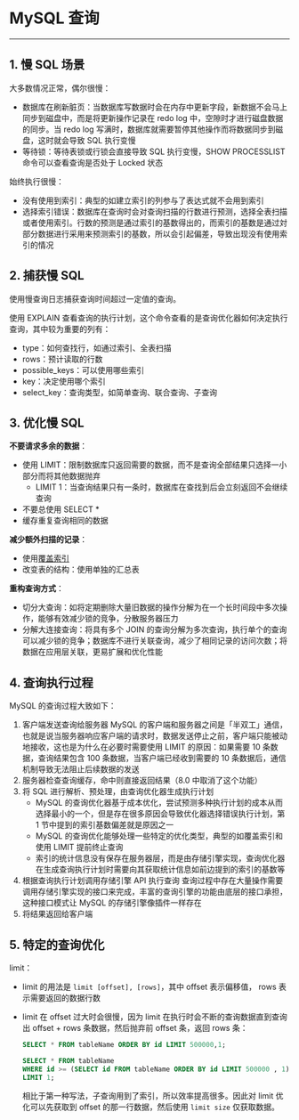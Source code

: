 # MySQL 查询

---

## 1. 慢 SQL 场景

大多数情况正常，偶尔很慢：

* 数据库在刷新脏页：当数据库写数据时会在内存中更新字段，新数据不会马上同步到磁盘中，而是将更新操作记录在 redo log 中，空隙时才进行磁盘数据的同步。当 redo log 写满时，数据库就需要暂停其他操作而将数据同步到磁盘，这时就会导致 SQL 执行变慢
* 等待锁：等待表锁或行锁会直接导致 SQL 执行变慢，SHOW PROCESSLIST 命令可以查看查询是否处于 Locked 状态

始终执行很慢：

* 没有使用到索引：典型的如建立索引的列参与了表达式就不会用到索引
* 选择索引错误：数据库在查询时会对查询扫描的行数进行预测，选择全表扫描或者使用索引。行数的预测是通过索引的基数得出的，而索引的基数是通过対部分数据进行采用来预测索引的基数，所以会引起偏差，导致出现没有使用索引的情况

## 2. 捕获慢 SQL

使用慢查询日志捕获查询时间超过一定值的查询。

使用 EXPLAIN 查看查询的执行计划，这个命令查看的是查询优化器如何决定执行查询，其中较为重要的列有：

* type：如何查找行，如通过索引、全表扫描
* rows：预计读取的行数
* possible_keys：可以使用哪些索引
* key：决定使用哪个索引
* select_key：查询类型，如简单查询、联合查询、子查询

## 3. 优化慢 SQL

**不要请求多余的数据**：

* 使用 LIMIT：限制数据库只返回需要的数据，而不是查询全部结果只选择一小部分而将其他数据抛弃
  * LIMIT 1：当查询结果只有一条时，数据库在查找到后会立刻返回不会继续查询
* 不要总使用 SELECT *
* 缓存重复查询相同的数据

**减少额外扫描的记录**：

* 使用[覆盖索引](../index/index.md#cover_index)
* 改变表的结构：使用单独的汇总表

**重构查询方式**：

* 切分大查询：如将定期删除大量旧数据的操作分解为在一个长时间段中多次操作，能够有效减少锁的竞争，分散服务器压力
* 分解大连接查询：将具有多个 JOIN 的查询分解为多次查询，执行单个的查询可以减少锁的竞争；数据库不进行关联查询，减少了相同记录的访问次数；将数据在应用层关联，更易扩展和优化性能

## 4. 查询执行过程

MySQL 的查询过程大致如下：

1. 客户端发送查询给服务器
MySQL 的客户端和服务器之间是「半双工」通信，也就是说当服务器响应客户端的请求时，数据发送停止之前，客户端只能被动地接收，这也是为什么在必要时需要使用 LIMIT 的原因：如果需要 10 条数据，查询结果包含 100 条数据，当客户端已经收到需要的 10 条数据后，通信机制导致无法阻止后续数据的发送
2. 服务器检查查询缓存，命中则直接返回结果（8.0 中取消了这个功能）
3. 将 SQL 进行解析、预处理，由查询优化器生成执行计划
    * MySQL 的查询优化器基于成本优化，尝试预测多种执行计划的成本从而选择最小的一个，但是存在很多原因会导致优化器选择错误执行计划，第 1 节中提到的索引基数偏差就是原因之一
    * MySQL 的查询优化能够处理一些特定的优化类型，典型的如覆盖索引和使用 LIMIT 提前终止查询
    * 索引的统计信息没有保存在服务器层，而是由存储引擎实现，查询优化器在生成查询执行计划时需要向其获取统计信息如前边提到的索引的基数等
4. 根据查询执行计划调用存储引擎 API 执行查询
查询过程中存在大量操作需要调用存储引擎实现的接口来完成，丰富的查询引擎的功能由底层的接口承担，这种接口模式让 MySQL 的存储引擎像插件一样存在
5. 将结果返回给客户端

## 5. 特定的查询优化

limit：

* limit 的用法是 `limit [offset], [rows]`，其中 offset 表示偏移值， rows 表示需要返回的数据行数
* limit 在 offset 过大时会很慢，因为 limit 在执行时会不断的查询数据直到查询出 offset + rows 条数据，然后抛弃前 offset 条，返回 rows 条：

  ```sql
  SELECT * FROM tableName ORDER BY id LIMIT 500000,1;

  SELECT * FROM tableName
  WHERE id >= (SELECT id FROM tableName ORDER BY id LIMIT 500000 , 1)
  LIMIT 1;
  ```

  相比于第一种写法，子查询用到了索引，所以效率提高很多。因此对 limit 优化可以先获取到 offset 的那一行数据，然后使用 `limit size` 仅获取数据。
  